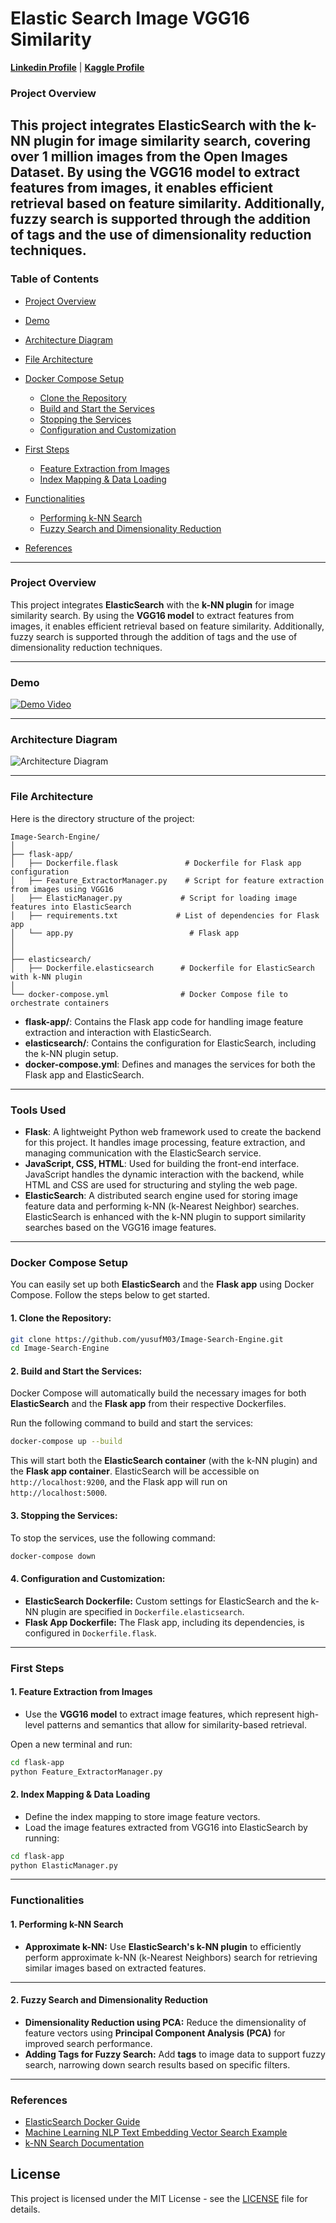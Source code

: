 # **Elastic Search Image VGG16 Similarity**

[**Linkedin Profile**](https://www.linkedin.com/in/youssef-makhlouf-608aa622a/) |
[**Kaggle Profile**](https://www.kaggle.com/yusuf03) 

### **Project Overview**
This project integrates **ElasticSearch** with the **k-NN plugin** for image similarity search, covering over 1 million images from the Open Images Dataset. By using the **VGG16 model** to extract features from images, it enables efficient retrieval based on feature similarity. Additionally, fuzzy search is supported through the addition of tags and the use of dimensionality reduction techniques.
---
### **Table of Contents**
- [Project Overview](#project-overview)
- [Demo](#Demo)
- [Architecture Diagram](#architecture-diagram)
- [File Architecture](#file-architecture)

- [Docker Compose Setup](#docker-compose-setup)
  - [Clone the Repository](#clone-the-repository)
  - [Build and Start the Services](#build-and-start-the-services)
  - [Stopping the Services](#stopping-the-services)
  - [Configuration and Customization](#configuration-and-customization)
- [First Steps](#first-steps)
  - [Feature Extraction from Images](#feature-extraction-from-images)
  - [Index Mapping & Data Loading](#index-mapping--data-loading)
- [Functionalities](#functionalities)
  - [Performing k-NN Search](#performing-knn-search)
  - [Fuzzy Search and Dimensionality Reduction](#fuzzy-search-and-dimensionality-reduction)
- [References](#references)

---

### **Project Overview**
This project integrates **ElasticSearch** with the **k-NN plugin** for image similarity search. By using the **VGG16 model** to extract features from images, it enables efficient retrieval based on feature similarity. Additionally, fuzzy search is supported through the addition of tags and the use of dimensionality reduction techniques.

---
### **Demo**
[![Demo Video](https://github.com/yusufM03/Image-Search-Engine/blob/main/assets/thumbnail.png)](https://github.com/yusufM03/Image-Search-Engine/blob/main/assets/Demo.mp4)

---

### **Architecture Diagram**
![Architecture Diagram](assets/diagram.png)

---

### **File Architecture**

Here is the directory structure of the project:

```plaintext
Image-Search-Engine/
│
├── flask-app/
│   ├── Dockerfile.flask               # Dockerfile for Flask app configuration
│   ├── Feature_ExtractorManager.py    # Script for feature extraction from images using VGG16
│   ├── ElasticManager.py             # Script for loading image features into ElasticSearch
│   ├── requirements.txt             # List of dependencies for Flask app
│   └── app.py                          # Flask app
│       
│
├── elasticsearch/
│   ├── Dockerfile.elasticsearch      # Dockerfile for ElasticSearch with k-NN plugin
│                        
└── docker-compose.yml                # Docker Compose file to orchestrate containers
```

- **flask-app/**: Contains the Flask app code for handling image feature extraction and interaction with ElasticSearch.
- **elasticsearch/**: Contains the configuration for ElasticSearch, including the k-NN plugin setup.
- **docker-compose.yml**: Defines and manages the services for both the Flask app and ElasticSearch.

---

### **Tools Used**

- **Flask**: A lightweight Python web framework used to create the backend for this project. It handles image processing, feature extraction, and managing communication with the ElasticSearch service.
- **JavaScript, CSS, HTML**: Used for building the front-end interface. JavaScript handles the dynamic interaction with the backend, while HTML and CSS are used for structuring and styling the web page.
- **ElasticSearch**: A distributed search engine used for storing image feature data and performing k-NN (k-Nearest Neighbor) searches. ElasticSearch is enhanced with the k-NN plugin to support similarity searches based on the VGG16 image features.
---

### **Docker Compose Setup**

You can easily set up both **ElasticSearch** and the **Flask app** using Docker Compose. Follow the steps below to get started.

#### **1. Clone the Repository:**
```bash
git clone https://github.com/yusufM03/Image-Search-Engine.git
cd Image-Search-Engine
```

#### **2. Build and Start the Services:**
Docker Compose will automatically build the necessary images for both **ElasticSearch** and the **Flask app** from their respective Dockerfiles.

Run the following command to build and start the services:

```bash
docker-compose up --build
```

This will start both the **ElasticSearch container** (with the k-NN plugin) and the **Flask app container**. ElasticSearch will be accessible on `http://localhost:9200`, and the Flask app will run on `http://localhost:5000`.

#### **3. Stopping the Services:**
To stop the services, use the following command:

```bash
docker-compose down
```

#### **4. Configuration and Customization:**
- **ElasticSearch Dockerfile:** Custom settings for ElasticSearch and the k-NN plugin are specified in `Dockerfile.elasticsearch`.
- **Flask App Dockerfile:** The Flask app, including its dependencies, is configured in `Dockerfile.flask`.

---

### **First Steps**

#### **1. Feature Extraction from Images**
- Use the **VGG16 model** to extract image features, which represent high-level patterns and semantics that allow for similarity-based retrieval.

Open a new terminal and run:
```bash
cd flask-app
python Feature_ExtractorManager.py
```

#### **2. Index Mapping & Data Loading**
- Define the index mapping to store image feature vectors.
- Load the image features extracted from VGG16 into ElasticSearch by running:
```bash
cd flask-app
python ElasticManager.py
```

---

### **Functionalities**

#### **1. Performing k-NN Search**

- **Approximate k-NN:** Use **ElasticSearch's k-NN plugin** to efficiently perform approximate k-NN (k-Nearest Neighbors) search for retrieving similar images based on extracted features.

---

#### **2. Fuzzy Search and Dimensionality Reduction**

- **Dimensionality Reduction using PCA:** Reduce the dimensionality of feature vectors using **Principal Component Analysis (PCA)** for improved search performance.
- **Adding Tags for Fuzzy Search:** Add **tags** to image data to support fuzzy search, narrowing down search results based on specific filters.

---

### **References**
- [ElasticSearch Docker Guide](https://www.elastic.co/guide/en/elasticsearch/reference/index.html)
- [Machine Learning NLP Text Embedding Vector Search Example](https://www.elastic.co/blog/using-elasticsearch-for-vector-search)
- [k-NN Search Documentation](https://www.elastic.co/guide/en/elasticsearch/plugins/current/knn.html)


## License
This project is licensed under the MIT License - see the [LICENSE](LICENSE) file for details.






